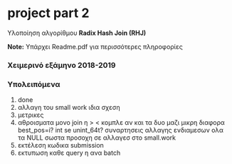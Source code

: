 # project part 2

Υλοποίηση αλγορίθμου **Radix Hash Join (RHJ)**

**Note:** Υπάρχει Readme.pdf για περισσότερες πληροφορίες

### Χειμερινό εξάμηνο 2018-2019

### Υπολειπόμενα ###

1) done
2) αλλαγη του small work ιδια σχεση
3) μετρικες
4) αθροισματα μονο join η > < κομπλε αν και τα δυο μαζι μικρη διαφορα best_pos=i? int se unint_64t? συναρτησεις αλλαγης ενδιαμεσων ολα τα ΝULL σωστα προσοχη σε αλλαγεσ στο small.work
5) εκτέλεση κωδικα submission
6) εκτυπωση καθε query η ανα batch
